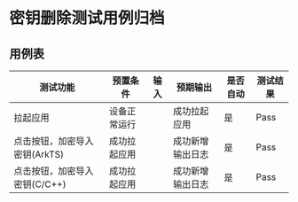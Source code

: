 # 密钥删除测试用例归档

## 用例表

| 测试功能                  | 预置条件     | 输入 | 预期输出         | 是否自动 | 测试结果 |
| ------------------------- | ------------ | ---- | ---------------- | -------- | -------- |
| 拉起应用                  | 设备正常运行 |      | 成功拉起应用     | 是       | Pass     |
| 点击按钮，加密导入密钥(ArkTS) | 成功拉起应用 |      | 成功新增输出日志 | 是       | Pass     |
| 点击按钮，加密导入密钥(C/C++) | 成功拉起应用 |      | 成功新增输出日志 | 是       | Pass     |